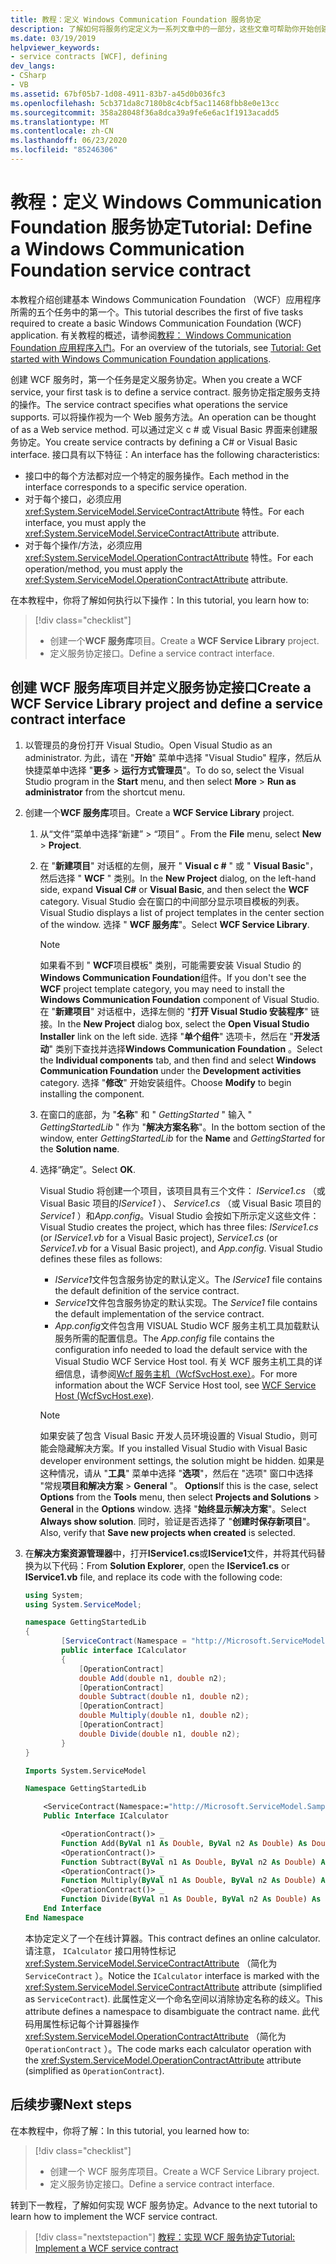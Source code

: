 ```yaml
---
title: 教程：定义 Windows Communication Foundation 服务协定
description: 了解如何将服务约定定义为一系列文章中的一部分，这些文章可帮助你开始创建 WCF 应用程序。
ms.date: 03/19/2019
helpviewer_keywords:
- service contracts [WCF], defining
dev_langs:
- CSharp
- VB
ms.assetid: 67bf05b7-1d08-4911-83b7-a45d0b036fc3
ms.openlocfilehash: 5cb371da8c7180b8c4cbf5ac11468fbb8e0e13cc
ms.sourcegitcommit: 358a28048f36a8dca39a9fe6e6ac1f1913acadd5
ms.translationtype: MT
ms.contentlocale: zh-CN
ms.lasthandoff: 06/23/2020
ms.locfileid: "85246306"
---
```

# <a name="tutorial-define-a-windows-communication-foundation-service-contract"></a><span data-ttu-id="65712-103">教程：定义 Windows Communication Foundation 服务协定</span><span class="sxs-lookup"><span data-stu-id="65712-103">Tutorial: Define a Windows Communication Foundation service contract</span></span>

<span data-ttu-id="65712-104">本教程介绍创建基本 Windows Communication Foundation （WCF）应用程序所需的五个任务中的第一个。</span><span class="sxs-lookup"><span data-stu-id="65712-104">This tutorial describes the first of five tasks required to create a basic Windows Communication Foundation (WCF) application.</span></span> <span data-ttu-id="65712-105">有关教程的概述，请参阅[教程： Windows Communication Foundation 应用程序入门](getting-started-tutorial.md)。</span><span class="sxs-lookup"><span data-stu-id="65712-105">For an overview of the tutorials, see [Tutorial: Get started with Windows Communication Foundation applications](getting-started-tutorial.md).</span></span>

<span data-ttu-id="65712-106">创建 WCF 服务时，第一个任务是定义服务协定。</span><span class="sxs-lookup"><span data-stu-id="65712-106">When you create a WCF service, your first task is to define a service contract.</span></span> <span data-ttu-id="65712-107">服务协定指定服务支持的操作。</span><span class="sxs-lookup"><span data-stu-id="65712-107">The service contract specifies what operations the service supports.</span></span> <span data-ttu-id="65712-108">可以将操作视为一个 Web 服务方法。</span><span class="sxs-lookup"><span data-stu-id="65712-108">An operation can be thought of as a Web service method.</span></span> <span data-ttu-id="65712-109">可以通过定义 c # 或 Visual Basic 界面来创建服务协定。</span><span class="sxs-lookup"><span data-stu-id="65712-109">You create service contracts by defining a C# or Visual Basic interface.</span></span> <span data-ttu-id="65712-110">接口具有以下特征：</span><span class="sxs-lookup"><span data-stu-id="65712-110">An interface has the following characteristics:</span></span>

- <span data-ttu-id="65712-111">接口中的每个方法都对应一个特定的服务操作。</span><span class="sxs-lookup"><span data-stu-id="65712-111">Each method in the interface corresponds to a specific service operation.</span></span>
- <span data-ttu-id="65712-112">对于每个接口，必须应用 <xref:System.ServiceModel.ServiceContractAttribute> 特性。</span><span class="sxs-lookup"><span data-stu-id="65712-112">For each interface, you must apply the <xref:System.ServiceModel.ServiceContractAttribute> attribute.</span></span>
- <span data-ttu-id="65712-113">对于每个操作/方法，必须应用 <xref:System.ServiceModel.OperationContractAttribute> 特性。</span><span class="sxs-lookup"><span data-stu-id="65712-113">For each operation/method, you must apply the <xref:System.ServiceModel.OperationContractAttribute> attribute.</span></span>

<span data-ttu-id="65712-114">在本教程中，你将了解如何执行以下操作：</span><span class="sxs-lookup"><span data-stu-id="65712-114">In this tutorial, you learn how to:</span></span>
> [!div class="checklist"]
>
> - <span data-ttu-id="65712-115">创建一个**WCF 服务库**项目。</span><span class="sxs-lookup"><span data-stu-id="65712-115">Create a **WCF Service Library** project.</span></span>
> - <span data-ttu-id="65712-116">定义服务协定接口。</span><span class="sxs-lookup"><span data-stu-id="65712-116">Define a service contract interface.</span></span>

## <a name="create-a-wcf-service-library-project-and-define-a-service-contract-interface"></a><span data-ttu-id="65712-117">创建 WCF 服务库项目并定义服务协定接口</span><span class="sxs-lookup"><span data-stu-id="65712-117">Create a WCF Service Library project and define a service contract interface</span></span>

1. <span data-ttu-id="65712-118">以管理员的身份打开 Visual Studio。</span><span class="sxs-lookup"><span data-stu-id="65712-118">Open Visual Studio as an administrator.</span></span> <span data-ttu-id="65712-119">为此，请在 "**开始**" 菜单中选择 "Visual Studio" 程序，然后从快捷菜单中选择 "**更多**  >  **运行方式管理员**"。</span><span class="sxs-lookup"><span data-stu-id="65712-119">To do so, select the Visual Studio program in the **Start** menu, and then select **More** > **Run as administrator** from the shortcut menu.</span></span>

2. <span data-ttu-id="65712-120">创建一个**WCF 服务库**项目。</span><span class="sxs-lookup"><span data-stu-id="65712-120">Create a **WCF Service Library** project.</span></span>

   1. <span data-ttu-id="65712-121">从“文件”菜单中选择“新建” > “项目”  。</span><span class="sxs-lookup"><span data-stu-id="65712-121">From the **File** menu, select **New** > **Project**.</span></span>

   2. <span data-ttu-id="65712-122">在 "**新建项目**" 对话框的左侧，展开 " **Visual c #** " 或 " **Visual Basic**"，然后选择 " **WCF** " 类别。</span><span class="sxs-lookup"><span data-stu-id="65712-122">In the **New Project** dialog, on the left-hand side, expand **Visual C#** or **Visual Basic**, and then select the **WCF** category.</span></span> <span data-ttu-id="65712-123">Visual Studio 会在窗口的中间部分显示项目模板的列表。</span><span class="sxs-lookup"><span data-stu-id="65712-123">Visual Studio displays a list of project templates in the center section of the window.</span></span> <span data-ttu-id="65712-124">选择 " **WCF 服务库**"。</span><span class="sxs-lookup"><span data-stu-id="65712-124">Select **WCF Service Library**.</span></span>

      > [!NOTE]
      > <span data-ttu-id="65712-125">如果看不到 " **WCF**项目模板" 类别，可能需要安装 Visual Studio 的**Windows Communication Foundation**组件。</span><span class="sxs-lookup"><span data-stu-id="65712-125">If you don't see the **WCF** project template category, you may need to install the **Windows Communication Foundation** component of Visual Studio.</span></span> <span data-ttu-id="65712-126">在 "**新建项目**" 对话框中，选择左侧的 "**打开 Visual Studio 安装程序**" 链接。</span><span class="sxs-lookup"><span data-stu-id="65712-126">In the **New Project** dialog box, select the **Open Visual Studio Installer** link on the left side.</span></span> <span data-ttu-id="65712-127">选择 "**单个组件**" 选项卡，然后在 "**开发活动**" 类别下查找并选择**Windows Communication Foundation** 。</span><span class="sxs-lookup"><span data-stu-id="65712-127">Select the **Individual components** tab, and then find and select **Windows Communication Foundation** under the **Development activities** category.</span></span> <span data-ttu-id="65712-128">选择 "**修改**" 开始安装组件。</span><span class="sxs-lookup"><span data-stu-id="65712-128">Choose **Modify** to begin installing the component.</span></span>

   3. <span data-ttu-id="65712-129">在窗口的底部，为 "**名称**" 和 " *GettingStarted* " 输入 " *GettingStartedLib* " 作为 "**解决方案名称**"。</span><span class="sxs-lookup"><span data-stu-id="65712-129">In the bottom section of the window, enter *GettingStartedLib* for the **Name** and *GettingStarted* for the **Solution name**.</span></span>

   4. <span data-ttu-id="65712-130">选择“确定”。</span><span class="sxs-lookup"><span data-stu-id="65712-130">Select **OK**.</span></span>

      <span data-ttu-id="65712-131">Visual Studio 将创建一个项目，该项目具有三个文件： *IService1.cs* （或 Visual Basic 项目的*IService1* ）、 *Service1.cs* （或 Visual Basic 项目的*Service1* ）和*App.config*。Visual Studio 会按如下所示定义这些文件：</span><span class="sxs-lookup"><span data-stu-id="65712-131">Visual Studio creates the project, which has three files: *IService1.cs* (or *IService1.vb* for a Visual Basic project), *Service1.cs* (or *Service1.vb* for a Visual Basic project), and *App.config*. Visual Studio defines these files as follows:</span></span>
      - <span data-ttu-id="65712-132">*IService1*文件包含服务协定的默认定义。</span><span class="sxs-lookup"><span data-stu-id="65712-132">The *IService1* file contains the default definition of the service contract.</span></span>
      - <span data-ttu-id="65712-133">*Service1*文件包含服务协定的默认实现。</span><span class="sxs-lookup"><span data-stu-id="65712-133">The *Service1* file contains the default implementation of the service contract.</span></span>
      - <span data-ttu-id="65712-134">*App.config*文件包含用 VISUAL Studio WCF 服务主机工具加载默认服务所需的配置信息。</span><span class="sxs-lookup"><span data-stu-id="65712-134">The *App.config* file contains the configuration info needed to load the default service with the Visual Studio WCF Service Host tool.</span></span> <span data-ttu-id="65712-135">有关 WCF 服务主机工具的详细信息，请参阅[Wcf 服务主机（WcfSvcHost.exe）](wcf-service-host-wcfsvchost-exe.md)。</span><span class="sxs-lookup"><span data-stu-id="65712-135">For more information about the WCF Service Host tool, see [WCF Service Host (WcfSvcHost.exe)](wcf-service-host-wcfsvchost-exe.md).</span></span>

      > [!NOTE]
      > <span data-ttu-id="65712-136">如果安装了包含 Visual Basic 开发人员环境设置的 Visual Studio，则可能会隐藏解决方案。</span><span class="sxs-lookup"><span data-stu-id="65712-136">If you installed Visual Studio with Visual Basic developer environment settings, the solution might be hidden.</span></span> <span data-ttu-id="65712-137">如果是这种情况，请从 "**工具**" 菜单中选择 "**选项**"，然后在 "选项" 窗口中选择 "常规**项目和解决方案**  >  **General** "。 **Options**</span><span class="sxs-lookup"><span data-stu-id="65712-137">If this is the case, select **Options** from the **Tools** menu, then select **Projects and Solutions** > **General** in the **Options** window.</span></span> <span data-ttu-id="65712-138">选择 "**始终显示解决方案**"。</span><span class="sxs-lookup"><span data-stu-id="65712-138">Select **Always show solution**.</span></span> <span data-ttu-id="65712-139">同时，验证是否选择了 "**创建时保存新项目**"。</span><span class="sxs-lookup"><span data-stu-id="65712-139">Also, verify that **Save new projects when created** is selected.</span></span>

3. <span data-ttu-id="65712-140">在**解决方案资源管理器**中，打开**IService1.cs**或**IService1**文件，并将其代码替换为以下代码：</span><span class="sxs-lookup"><span data-stu-id="65712-140">From **Solution Explorer**, open the **IService1.cs** or **IService1.vb** file, and replace its code with the following code:</span></span>

    ```csharp
    using System;
    using System.ServiceModel;

    namespace GettingStartedLib
    {
            [ServiceContract(Namespace = "http://Microsoft.ServiceModel.Samples")]
            public interface ICalculator
            {
                [OperationContract]
                double Add(double n1, double n2);
                [OperationContract]
                double Subtract(double n1, double n2);
                [OperationContract]
                double Multiply(double n1, double n2);
                [OperationContract]
                double Divide(double n1, double n2);
            }
    }
    ```

    ```vb
    Imports System.ServiceModel

    Namespace GettingStartedLib

        <ServiceContract(Namespace:="http://Microsoft.ServiceModel.Samples")> _
        Public Interface ICalculator

            <OperationContract()> _
            Function Add(ByVal n1 As Double, ByVal n2 As Double) As Double
            <OperationContract()> _
            Function Subtract(ByVal n1 As Double, ByVal n2 As Double) As Double
            <OperationContract()> _
            Function Multiply(ByVal n1 As Double, ByVal n2 As Double) As Double
            <OperationContract()> _
            Function Divide(ByVal n1 As Double, ByVal n2 As Double) As Double
        End Interface
    End Namespace
    ```

     <span data-ttu-id="65712-141">本协定定义了一个在线计算器。</span><span class="sxs-lookup"><span data-stu-id="65712-141">This contract defines an online calculator.</span></span> <span data-ttu-id="65712-142">请注意， `ICalculator` 接口用特性标记 <xref:System.ServiceModel.ServiceContractAttribute> （简化为 `ServiceContract` ）。</span><span class="sxs-lookup"><span data-stu-id="65712-142">Notice the `ICalculator` interface is marked with the <xref:System.ServiceModel.ServiceContractAttribute> attribute (simplified as `ServiceContract`).</span></span> <span data-ttu-id="65712-143">此属性定义一个命名空间以消除协定名称的歧义。</span><span class="sxs-lookup"><span data-stu-id="65712-143">This attribute defines a namespace to disambiguate the contract name.</span></span> <span data-ttu-id="65712-144">此代码用属性标记每个计算器操作 <xref:System.ServiceModel.OperationContractAttribute> （简化为 `OperationContract` ）。</span><span class="sxs-lookup"><span data-stu-id="65712-144">The code marks each calculator operation with the <xref:System.ServiceModel.OperationContractAttribute> attribute (simplified as `OperationContract`).</span></span>

## <a name="next-steps"></a><span data-ttu-id="65712-145">后续步骤</span><span class="sxs-lookup"><span data-stu-id="65712-145">Next steps</span></span>

<span data-ttu-id="65712-146">在本教程中，你将了解：</span><span class="sxs-lookup"><span data-stu-id="65712-146">In this tutorial, you learned how to:</span></span>
> [!div class="checklist"]
>
> - <span data-ttu-id="65712-147">创建一个 WCF 服务库项目。</span><span class="sxs-lookup"><span data-stu-id="65712-147">Create a WCF Service Library project.</span></span>
> - <span data-ttu-id="65712-148">定义服务协定接口。</span><span class="sxs-lookup"><span data-stu-id="65712-148">Define a service contract interface.</span></span>

<span data-ttu-id="65712-149">转到下一教程，了解如何实现 WCF 服务协定。</span><span class="sxs-lookup"><span data-stu-id="65712-149">Advance to the next tutorial to learn how to implement the WCF service contract.</span></span>

> [!div class="nextstepaction"]
> [<span data-ttu-id="65712-150">教程：实现 WCF 服务协定</span><span class="sxs-lookup"><span data-stu-id="65712-150">Tutorial: Implement a WCF service contract</span></span>](how-to-implement-a-wcf-contract.md)
